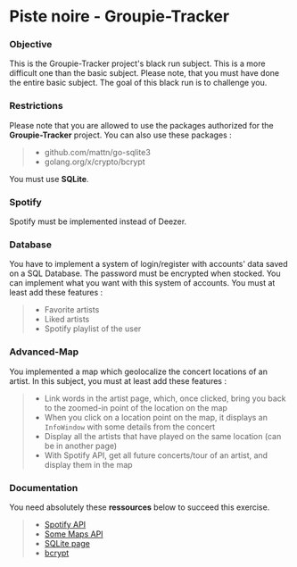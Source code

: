 # Piste noire - Groupie-Tracker

### Objective

This is the Groupie-Tracker project's black run subject. This is a more difficult one than the basic subject.
Please note, that you must have done the entire basic subject. The goal of this black run is to challenge you.
<br>

### Restrictions

Please note that you are allowed to use the packages authorized for the **Groupie-Tracker** project.
You can also use these packages :
> - github.com/mattn/go-sqlite3
> - golang.org/x/crypto/bcrypt

You must use **SQLite**.

### Spotify

Spotify must be implemented instead of Deezer.

### Database

You have to implement a system of login/register with accounts' data saved on a SQL Database.
The password must be encrypted when stocked.
You can implement what you want with this system of accounts.
You must at least add these features :
> - Favorite artists
> - Liked artists
> - Spotify playlist of the user

### Advanced-Map

You implemented a map which geolocalize the concert locations of an artist.
In this subject, you must at least add these features :
> - Link words in the artist page, which, once clicked, bring you back to the zoomed-in point of the location on the map
> - When you click on a location point on the map, it displays an ```InfoWindow``` with some details from the concert
> - Display all the artists that have played on the same location (can be in another page)
> - With Spotify API, get all future concerts/tour of an artist, and display them in the map

### Documentation

You need absolutely these **ressources** below to succeed this exercise.

> - [Spotify API](https://developer.spotify.com/documentation/web-api/)
> - [Some Maps API](https://rapidapi.com/blog/top-map-apis/)
> - [SQLite page](https://www.sqlite.org/index.html)
> - [bcrypt](https://pkg.go.dev/golang.org/x/crypto/bcrypt)